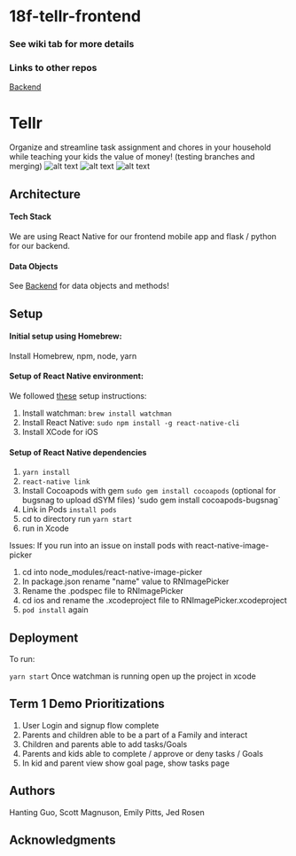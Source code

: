 # 18f-tellr-frontend

### See wiki tab for more details

### Links to other repos
[Backend](https://github.com/dartmouth-cs98/18f-tellr-backend)

# Tellr

Organize and streamline task assignment and chores in your household while teaching your kids the value of money! (testing branches and merging)
![alt text](https://github.com/dartmouth-cs98/18f-tellr-frontend/blob/master/Data%20Model%20and%20Sketches/18F-Tellr-Main.png)
![alt text](https://github.com/dartmouth-cs98/18f-tellr-frontend/blob/master/Data%20Model%20and%20Sketches/18F-Tellr-Parent.png)
![alt text](https://github.com/dartmouth-cs98/18f-tellr-frontend/blob/master/Data%20Model%20and%20Sketches/Tellr-18F-Child.png)


## Architecture

#### Tech Stack

We are using React Native for our frontend mobile app and flask / python for our backend.

#### Data Objects

See [Backend](https://github.com/dartmouth-cs98/18f-tellr-backend) for data objects and methods!

## Setup

#### Initial setup using Homebrew:
Install Homebrew, npm, node, yarn

#### Setup of React Native environment:
We followed [these](https://medium.com/@randerson112358/setup-react-native-environment-for-ios-97bf7faadf77) setup instructions:
1. Install watchman: `brew install watchman`
2. Install React Native: `sudo npm install -g react-native-cli`
3. Install XCode for iOS

#### Setup of React Native dependencies

1. `yarn install`
2. `react-native link`
3. Install Cocoapods with gem
`sudo gem install cocoapods`
(optional for bugsnag to upload dSYM files) 'sudo gem install cocoapods-bugsnag`
4. Link in Pods
`install pods`
6. cd to directory
run `yarn start`
7. run in Xcode

Issues: If you run into an issue on install pods with react-native-image-picker
1. cd into node_modules/react-native-image-picker
2. In package.json rename "name" value to RNImagePicker
3. Rename the .podspec file to RNImagePicker
4. cd ios and rename the .xcodeproject file to RNImagePicker.xcodeproject
5. `pod install` again

## Deployment
To run:

`yarn start`
Once watchman is running open up the project in xcode

## Term 1 Demo Prioritizations
1. User Login and signup flow complete
2. Parents and children able to be a part of a Family and interact
3. Children and parents able to add tasks/Goals
4. Parents and kids able to complete / approve or deny tasks / Goals
5. In kid and parent view show goal page, show tasks page

## Authors

Hanting Guo, Scott Magnuson, Emily Pitts, Jed Rosen

## Acknowledgments

